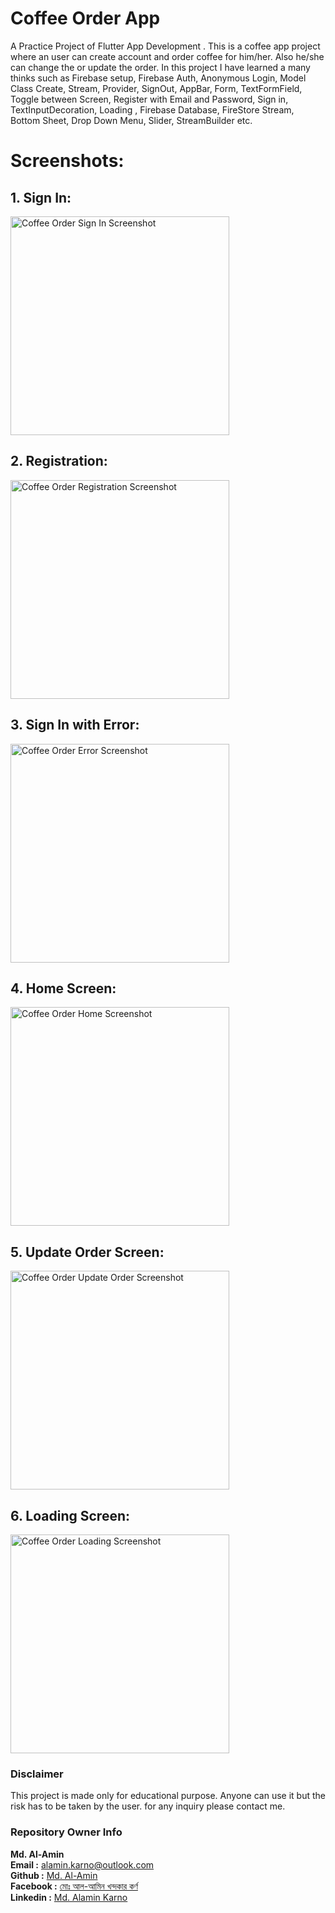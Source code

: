 # Coffee Order App

A Practice Project of Flutter App Development . This is a coffee app project where an user can create account and order coffee for him/her. Also he/she can change the or update the order. In this project I have learned a many thinks such as Firebase setup, Firebase Auth, Anonymous Login, Model Class Create, Stream, Provider, SignOut, AppBar, Form, TextFormField, Toggle between Screen, Register with Email and Password, Sign in, TextInputDecoration, Loading , Firebase Database, FireStore Stream, Bottom Sheet, Drop Down Menu, Slider, StreamBuilder etc.

# Screenshots:

## 1. Sign In:
<img src="https://github.com/karno786/Coffee-Order-App/blob/master/screenshots/Screenshot_1628694371.png" alt="Coffee Order Sign In Screenshot" width="350" title="Coffee Order Sign In Screenshot" >



## 2. Registration:
<img src="https://github.com/karno786/Coffee-Order-App/blob/master/screenshots/Screenshot_1628694374.png" alt="Coffee Order Registration Screenshot" width="350" title="Coffee Order Registration Screenshot" >



## 3. Sign In with Error:
<img src="https://github.com/karno786/Coffee-Order-App/blob/master/screenshots/Screenshot_1628694396.png" alt="Coffee Order Error Screenshot" width="350" title="Coffee Order Error Screenshot" >


## 4. Home Screen:
<img src="https://github.com/karno786/Coffee-Order-App/blob/master/screenshots/Screenshot_1628694412.png" alt="Coffee Order Home Screenshot" width="350" title="Coffee Order Home Screenshot" >


## 5. Update Order Screen:
<img src="https://github.com/karno786/Coffee-Order-App/blob/master/screenshots/Screenshot_1628694424.png" alt="Coffee Order Update Order Screenshot" width="350" title="Coffee Order Update Order Screenshot" >


## 6. Loading Screen:
<img src="https://github.com/karno786/Coffee-Order-App/blob/master/screenshots/Screenshot_1628694570.png" alt="Coffee Order Loading Screenshot" width="350" title="Coffee Order Loading Screenshot" >


### Disclaimer
This project is made only for educational purpose. Anyone can use it but the risk has to be taken by the user.
for any inquiry please contact me.

### Repository Owner Info

__Md. Al-Amin__ <br>
__Email :__ [ alamin.karno@outlook.com ](mailto:alamin.karno@outlook.com) <br>
__Github :__ [Md. Al-Amin](https://github.com/alamin-karno)<br>
__Facebook :__ [মোঃ আল-আমিন খন্দকার কর্ণ](https://facebook.com/alamin.kanro786) <br>
__Linkedin :__ [Md. Alamin Karno](https://www.linkedin.com/in/alaminkarno/)
<br>
<br>

